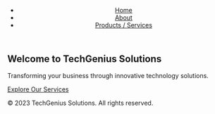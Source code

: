 <!DOCTYPE html>
<html>
<head>
  <link rel="stylesheet" type="text/css" href="style.css">
  <title>TechGenius Solutions - Home</title>
</head>
<body>
  <header>
    <nav>
      <ul>
        <li class="active"><a href="index.html">Home</a></li>
        <li><a href="aboutus.html">About</a></li>
        <li><a href="products.html">Products / Services</a></li>
      </ul>
    </nav>
  </header>
  
  <section class="hero">
    <div class="hero-content">
      <h1>Welcome to TechGenius Solutions</h1>
      <p>Transforming your business through innovative technology solutions.</p>
      <a href="products.html" class="cta-button">Explore Our Services</a>
    </div>
  </section>
  
  <footer>
    <p>&copy; 2023 TechGenius Solutions. All rights reserved.</p>
  </footer>
</body>
</html>

